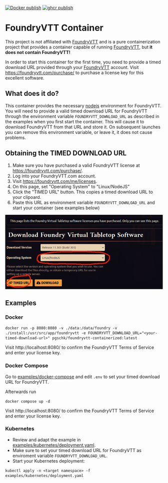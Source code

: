 [![Docker publish](https://github.com/pgschk/foundryvtt-containerized/actions/workflows/docker-publish.yml/badge.svg)](https://github.com/pgschk/foundryvtt-containerized/actions/workflows/docker-publish.yml)
[![ghcr publish](https://github.com/pgschk/foundryvtt-containerized/actions/workflows/ghcr-publish.yml/badge.svg)](https://github.com/pgschk/foundryvtt-containerized/actions/workflows/ghcr-publish.yml)

# FoundryVTT Container

This project is not affiliated with [FoundryVTT](https://foundryvtt.com) and is a pure containerization project that provides a container capable of running [FoundryVTT](https://foundryvtt.com), but **it does not contain FoundryVTT!**

In order to start this container for the first time, you need to provide a timed download URL provided through your [FoundryVTT](https://foundryvtt.com) account. Visit https://foundryvtt.com/purchase/ to purchase a license key for this excellent software.


## What does it do?

This container provides the necessary [nodejs](https://nodejs.com) environment for FoundryVTT. You will need to provide a valid timed download URL for FoundryVTT through the environment variable
`FOUNDRYVTT_DOWNLOAD_URL` as described in the examples when you first start the container. This will cause it to download FoundryVTT from that URL and store it. On subsequent launches you can remove this environment variable, or leave it, it does not cause problems.

## Obtaining the TIMED DOWNLOAD URL

1. Make sure you have purchased a valid FoundryVTT license at https://foundryvtt.com/purchase/.
2. Log into your FoundryVTT.com account.
3. Visit https://foundryvtt.com/me/licenses.
4. On this page, set "Operating System" to "Linux/NodeJS"
5. Click the "TIMED URL" button. This copies a timed download URL to your clipoard.
6. Paste this URL as environment variable `FOUNDRYVTT_DOWNLOAD_URL` and start your container (see examples below)

![FoundryVTT Download Page](./docs/download-page.png "FoundryVTT Download Page")

## Examples

### Docker

```
docker run -p 8080:8080 -v ./data:/data/foundry -v ./install:/usr/src/app/foundryvtt -e FOUNDRYVTT_DOWNLOAD_URL="<your-timed-download-url>" pgschk/foundryvtt-containerized:latest
```

Visit http://localhost:8080/ to confirm the FoundryVTT Terms of Service and enter your license key.

### Docker Compose

Go to [examples/docker-compose](./examples/docker-compose/) and edit `.env` to set your timed download URL for FoundryVTT.

Afterwards run
```
docker compose up -d
```

Visit http://localhost:8080/ to confirm the FoundryVTT Terms of Service and enter your license key.


### Kubernetes

- Review and adapt the example in [examples/kubernetes/deployment.yaml](./examples/kubernetes/deployment.yaml).
- Make sure to set your timed download URL for FoundryVTT as enviroment variable `FOUNDRYVTT_DOWNLOAD_URL`.
- Start your Kubernetes deployment:

```
kubectl apply -n <target namespace> -f examples/kubernetes/deployment.yaml
```
